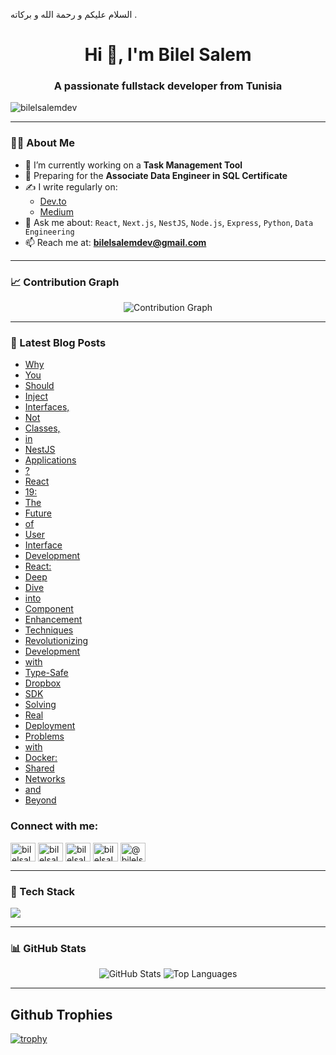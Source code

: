 السلام عليكم و رحمة الله و بركاته . 
<h1 align="center">Hi 👋, I'm Bilel Salem</h1>
<h3 align="center">A passionate fullstack developer from Tunisia</h3>

<p align="left"> <img src="https://komarev.com/ghpvc/?username=bilelsalemdev&label=Profile%20views&color=0e75b6&style=flat" alt="bilelsalemdev" /> </p>

---

### 👨‍💻 About Me

- 🔭 I’m currently working on a **Task Management Tool**
- 🎯 Preparing for the **Associate Data Engineer in SQL Certificate**
- ✍️ I write regularly on:
  - [Dev.to](https://dev.to/bilelsalemdev)
  - [Medium](https://medium.com/@bilelsalemdev)
- 💬 Ask me about:
  `React`, `Next.js`, `NestJS`, `Node.js`, `Express`, `Python`, `Data Engineering`
- 📫 Reach me at: **bilelsalemdev@gmail.com**

---

### 📈 Contribution Graph

<p align="center">
  <img src="https://github-readme-activity-graph.vercel.app/graph?username=bilelsalemdev&bg_color=1a1b27&color=9f9f9f&line=4c8eda&point=ffffff&area=true&hide_border=true" alt="Contribution Graph" />
</p>

---

### 📝 Latest Blog Posts
<!-- BLOG-POST-LIST:START -->
- [Why](https://github.com/bilelsalemdev/one-hundred-articles/blob/main/Why)
- [You](https://github.com/bilelsalemdev/one-hundred-articles/blob/main/You)
- [Should](https://github.com/bilelsalemdev/one-hundred-articles/blob/main/Should)
- [Inject](https://github.com/bilelsalemdev/one-hundred-articles/blob/main/Inject)
- [Interfaces,](https://github.com/bilelsalemdev/one-hundred-articles/blob/main/Interfaces,)
- [Not](https://github.com/bilelsalemdev/one-hundred-articles/blob/main/Not)
- [Classes,](https://github.com/bilelsalemdev/one-hundred-articles/blob/main/Classes,)
- [in](https://github.com/bilelsalemdev/one-hundred-articles/blob/main/in)
- [NestJS](https://github.com/bilelsalemdev/one-hundred-articles/blob/main/NestJS)
- [Applications](https://github.com/bilelsalemdev/one-hundred-articles/blob/main/Applications)
- [?](https://github.com/bilelsalemdev/one-hundred-articles/blob/main/?.md)
- [React](https://github.com/bilelsalemdev/one-hundred-articles/blob/main/React)
- [19:](https://github.com/bilelsalemdev/one-hundred-articles/blob/main/19:)
- [The](https://github.com/bilelsalemdev/one-hundred-articles/blob/main/The)
- [Future](https://github.com/bilelsalemdev/one-hundred-articles/blob/main/Future)
- [of](https://github.com/bilelsalemdev/one-hundred-articles/blob/main/of)
- [User](https://github.com/bilelsalemdev/one-hundred-articles/blob/main/User)
- [Interface](https://github.com/bilelsalemdev/one-hundred-articles/blob/main/Interface)
- [Development](https://github.com/bilelsalemdev/one-hundred-articles/blob/main/Development.md)
- [React:](https://github.com/bilelsalemdev/one-hundred-articles/blob/main/React:)
- [Deep](https://github.com/bilelsalemdev/one-hundred-articles/blob/main/Deep)
- [Dive](https://github.com/bilelsalemdev/one-hundred-articles/blob/main/Dive)
- [into](https://github.com/bilelsalemdev/one-hundred-articles/blob/main/into)
- [Component](https://github.com/bilelsalemdev/one-hundred-articles/blob/main/Component)
- [Enhancement](https://github.com/bilelsalemdev/one-hundred-articles/blob/main/Enhancement)
- [Techniques](https://github.com/bilelsalemdev/one-hundred-articles/blob/main/Techniques.md)
- [Revolutionizing](https://github.com/bilelsalemdev/one-hundred-articles/blob/main/Revolutionizing)
- [Development](https://github.com/bilelsalemdev/one-hundred-articles/blob/main/Development)
- [with](https://github.com/bilelsalemdev/one-hundred-articles/blob/main/with)
- [Type-Safe](https://github.com/bilelsalemdev/one-hundred-articles/blob/main/Type-Safe)
- [Dropbox](https://github.com/bilelsalemdev/one-hundred-articles/blob/main/Dropbox)
- [SDK](https://github.com/bilelsalemdev/one-hundred-articles/blob/main/SDK.md)
- [Solving](https://github.com/bilelsalemdev/one-hundred-articles/blob/main/Solving)
- [Real](https://github.com/bilelsalemdev/one-hundred-articles/blob/main/Real)
- [Deployment](https://github.com/bilelsalemdev/one-hundred-articles/blob/main/Deployment)
- [Problems](https://github.com/bilelsalemdev/one-hundred-articles/blob/main/Problems)
- [with](https://github.com/bilelsalemdev/one-hundred-articles/blob/main/with)
- [Docker:](https://github.com/bilelsalemdev/one-hundred-articles/blob/main/Docker:)
- [Shared](https://github.com/bilelsalemdev/one-hundred-articles/blob/main/Shared)
- [Networks](https://github.com/bilelsalemdev/one-hundred-articles/blob/main/Networks)
- [and](https://github.com/bilelsalemdev/one-hundred-articles/blob/main/and)
- [Beyond](https://github.com/bilelsalemdev/one-hundred-articles/blob/main/Beyond.md)

<!-- BLOG-POST-LIST:END -->

<h3 align="left">Connect with me:</h3>
<p align="left">
<a href="https://dev.to/bilelsalemdev" target="blank"><img align="center" src="https://github.com/bilelsalemdev/bilelsalemdev/assets/70206023/1d5c6afb-6a6f-400e-b699-d4583828a063" alt="bilelsalemdev" height="30" width="40" /></a>
<a href="https://twitter.com/bilelsalemdev" target="blank"><img align="center" src="https://raw.githubusercontent.com/rahuldkjain/github-profile-readme-generator/master/src/images/icons/Social/twitter.svg" alt="bilelsalemdev" height="30" width="40" /></a>
<a href="https://linkedin.com/in/bilelsalemdev" target="blank"><img align="center" src="https://raw.githubusercontent.com/rahuldkjain/github-profile-readme-generator/master/src/images/icons/Social/linked-in-alt.svg" alt="bilelsalemdev" height="30" width="40" /></a>
<a href="https://stackoverflow.com/users/bilelsalem" target="blank"><img align="center" src="https://raw.githubusercontent.com/rahuldkjain/github-profile-readme-generator/master/src/images/icons/Social/stack-overflow.svg" alt="bilelsalem" height="30" width="40" /></a>
<a href="https://medium.com/@bilelsalemdev" target="blank"><img align="center" src="https://raw.githubusercontent.com/rahuldkjain/github-profile-readme-generator/master/src/images/icons/Social/medium.svg" alt="@bilelsalemdev" height="30" width="40" /></a>
</p>

---

### 🧠 Tech Stack

<p align="left">
  <img src="https://skillicons.dev/icons?i=ts,js,react,nextjs,nodejs,nestjs,express,python,html,css,sass,tailwind,django,vue,mongodb,postgres,mysql,sqlite,redis,docker,git,redux,graphql,figma,jest,postman,grafana" />
</p>

---

### 📊 GitHub Stats

<p align="center">
  <img src="https://github-readme-stats.vercel.app/api?username=bilelsalemdev&show_icons=true&theme=tokyonight" alt="GitHub Stats" />
  <img src="https://github-readme-stats.vercel.app/api/top-langs/?username=bilelsalemdev&layout=compact&theme=tokyonight" alt="Top Languages" />
</p>

---

## Github Trophies
[![trophy](https://github-profile-trophy.vercel.app/?username=bilelsalemdev&theme=radical)](https://github.com/braiekhazem/github-profile-trophy)

